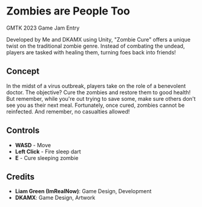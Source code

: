 # Zombies are People Too

GMTK 2023 Game Jam Entry

Developed by Me and DKAMX using Unity, "Zombie Cure" offers a unique twist on the traditional zombie genre. Instead of combating the undead, players are tasked with healing them, turning foes back into friends!

## Concept

In the midst of a virus outbreak, players take on the role of a benevolent doctor. The objective? Cure the zombies and restore them to good health! But remember, while you're out trying to save some, make sure others don't see you as their next meal. Fortunately, once cured, zombies cannot be reinfected. And remember, no casualties allowed!

## Controls

-   **WASD** - Move
-   **Left Click** - Fire sleep dart
-   **E** - Cure sleeping zombie

## Credits

-   **Liam Green (ImRealNow)**: Game Design, Development <!-- Add your contributions -->
-   **DKAMX**: Game Design, Artwork <!-- Add DKAMX's contributions -->
